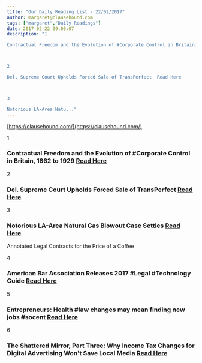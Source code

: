 ```yaml
---
title: "Our Daily Reading List - 22/02/2017"
author: margaret@clausehound.com
tags: ["margaret","Daily Readings"]
date: 2017-02-22 09:00:07
description: "1

Contractual Freedom and the Evolution of #Corporate Control in Britain, 1862 to 1929  Read Here



2

Del. Supreme Court Upholds Forced Sale of TransPerfect  Read Here



3

Notorious LA-Area Natu..."
---
```


[https://clausehound.com/](https://clausehound.com/)

1

### Contractual Freedom and the Evolution of #Corporate Control in Britain, 1862 to 1929  [Read Here](https://goo.gl/sPlgz6)

2

### Del. Supreme Court Upholds Forced Sale of TransPerfect  [Read Here](https://goo.gl/wABBxV)

3

### Notorious LA-Area Natural Gas Blowout Case Settles  [Read Here](https://goo.gl/8KJ4xj)

Annotated Legal Contracts
for the Price of a Coffee

4

### American Bar Association Releases 2017 #Legal #Technology Guide [Read Here](https://goo.gl/pXciya)

5

### Entrepreneurs: Health #law changes may mean finding new jobs #socent [Read Here](https://goo.gl/zslWQE)

6

### The Shattered Mirror, Part Three: Why Income Tax Changes for Digital Advertising Won't Save Local Media  [Read Here](http://www.michaelgeist.ca/2017/02/the-shattered-mirror-part-three-why-income-tax-changes-for-digital-advertising-wont-save-local-media/)